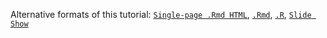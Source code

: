 Alternative formats of this tutorial:
[`Single-page .Rmd HTML`](http://girke.bioinformatics.ucr.edu/GEN242/vignettes/14_Clustering/Rclustering.html),
[`.Rmd`](https://raw.githubusercontent.com/tgirke/GEN242/master/vignettes/14_Clustering/Rclustering.Rmd),
[`.R`](https://raw.githubusercontent.com/tgirke/GEN242/master/vignettes/14_Clustering/Rclustering.R),
[`Slide Show`](http://girke.bioinformatics.ucr.edu/GEN242/mydoc/mydoc_slides_17.html)

